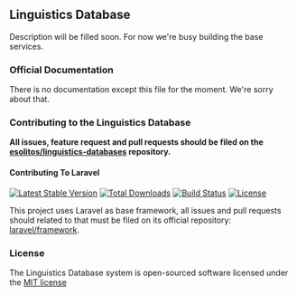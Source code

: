 ## Linguistics Database

Description will be filled soon. For now we're busy building the base services.

### Official Documentation

There is no documentation except this file for the moment. We're sorry about that.

### Contributing to the Linguistics Database

**All issues, feature request and pull requests should be filed on the [esolitos/linguistics-databases](https://github.com/esolitos/linguistics-databases) repository.**

#### Contributing To Laravel

[![Latest Stable Version](https://poser.pugx.org/laravel/framework/version.png)](https://packagist.org/packages/laravel/framework) [![Total Downloads](https://poser.pugx.org/laravel/framework/d/total.png)](https://packagist.org/packages/laravel/framework) [![Build Status](https://travis-ci.org/laravel/framework.png)](https://travis-ci.org/laravel/framework) [![License](https://poser.pugx.org/laravel/framework/license.png)](https://packagist.org/packages/laravel/framework)

This project uses Laravel as base framework, all issues and pull requests should related to that must be filed on its official repository: [laravel/framework](https://github.com/laravel/framework).

### License

The Linguistics Database system is open-sourced software licensed under the [MIT license](http://opensource.org/licenses/MIT)
